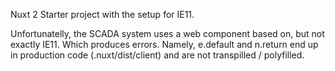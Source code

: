 Nuxt 2 Starter project with the setup for IE11.

Unfortunatelly,  the SCADA system uses a web component based on, but not exactly IE11.
Which produces errors. Namely, e.default and n.return end up in production code (.nuxt/dist/client) 
and are not transpilled / polyfilled.

